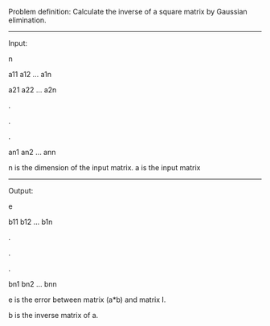 Problem definition:
    Calculate the inverse of a square matrix by Gaussian elimination.


----------------------------

Input:

n

a11 a12 ... a1n

a21 a22 ... a2n

.

.

.

an1 an2 ... ann

n is the dimension of the input matrix.
a is the input matrix

-------------------------------

Output:

e

b11 b12 ... b1n

.

.

.

bn1 bn2 ... bnn

e is the error between matrix (a*b) and matrix I.

b is the inverse matrix of a.
